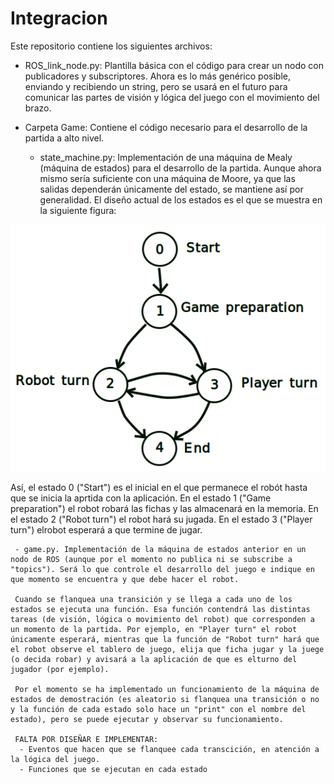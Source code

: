 # Integracion

Este repositorio contiene los siguientes archivos:
- ROS_link_node.py: Plantilla básica con el código para crear un nodo con publicadores y subscriptores. Ahora es lo más genérico posible, enviando y recibiendo un string, pero se usará en el futuro para comunicar las partes de visión y lógica del juego con el movimiento del brazo.

- Carpeta Game: Contiene el código necesario para el desarrollo de la partida a alto nivel.

   - state_machine.py: Implementación de una máquina de Mealy (máquina de estados) para el desarrollo de la partida. Aunque ahora mismo sería suficiente con una máquina de Moore, ya que las salidas dependerán únicamente del estado, se mantiene así por generalidad. El diseño actual de los estados es el que se muestra en la siguiente figura:

![alt text](https://github.com/DomiBotUPM/Integracion/blob/main/maquina_de_estados.png?raw=true)

Así, el estado 0 ("Start") es el inicial en el que permanece el robót hasta que se inicia la aprtida con la aplicación. En el estado 1 ("Game preparation") el robot robará las fichas y las almacenará en la memoria. En el estado 2 ("Robot turn") el robot hará su jugada. En el estado 3 ("Player turn") elrobot esperará a que termine de jugar.

     - game.py. Implementación de la máquina de estados anterior en un nodo de ROS (aunque por el momento no publica ni se subscribe a "topics"). Será lo que controle el desarrollo del juego e indique en que momento se encuentra y que debe hacer el robot.
     
     Cuando se flanquea una transición y se llega a cada uno de los estados se ejecuta una función. Esa función contendrá las distintas tareas (de visión, lógica o movimiento del robot) que corresponden a un momento de la partida. Por ejemplo, en "Player turn" el robot únicamente esperará, mientras que la función de "Robot turn" hará que el robot observe el tablero de juego, elija que ficha jugar y la juege (o decida robar) y avisará a la aplicación de que es elturno del jugador (por ejemplo).
     
     Por el momento se ha implementado un funcionamiento de la máquina de estados de demostración (es aleatorio si flanquea una transición o no y la función de cada estado solo hace un "print" con el nombre del estado), pero se puede ejecutar y observar su funcionamiento. 
     
     FALTA POR DISEÑAR E IMPLEMENTAR:
      - Eventos que hacen que se flanquee cada transcición, en atención a la lógica del juego.
      - Funciones que se ejecutan en cada estado
